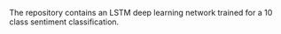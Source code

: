 The repository contains an LSTM deep learning network trained for a 10 class sentiment classification.
